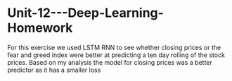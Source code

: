 # Unit-12---Deep-Learning-Homework

For this exercise we used LSTM RNN to see whether closing prices or the fear and greed index were better at predicting a ten day rolling of the stock prices. Based on my analysis the model for closing prices was a better predictor as it has a smaller loss
